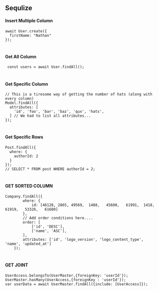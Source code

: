 ## Sequlize

#### Insert Multiple Column
```nodejs
await User.create({
  firstName: "Nathan"
});
```
#
#### Get All Column
```nodejs
 const users = await User.findAll();
```
#
#### Get Specific Column 
```nodejs
// This is a tiresome way of getting the number of hats (along with every column)
Model.findAll({
  attributes: [
    'id', 'foo', 'bar', 'baz', 'qux', 'hats',
  ] // We had to list all attributes...
});
```
#
#### Get Specific Rows
```nodejs
Post.findAll({
  where: {
    authorId: 2
  }
});
// SELECT * FROM post WHERE authorId = 2;

```
#
#### GET SORTED COLUMN
```nodejs
Company.findAll({
        where: {
            id: [46128, 2865, 49569,  1488,   45600,   61991,  1418,  61919,   53326,   61680]
        }, 
        // Add order conditions here....
        order: [
            ['id', 'DESC'],
            ['name', 'ASC'],
        ],
        attributes: ['id', 'logo_version', 'logo_content_type', 'name', 'updated_at']
    });
```
#
#### GET JOINT
```nodejs
UserAccess.belongsTo(UserMaster,{foreignKey: 'userId'});
UserMaster.hasMany(UserAccess,{foreignKey : 'userId'});
var userData = await UserMaster.findAll({include: [UserAccess]});
```

